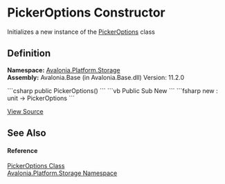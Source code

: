 # PickerOptions Constructor


Initializes a new instance of the <a href="T_Avalonia_Platform_Storage_PickerOptions">PickerOptions</a> class



## Definition
**Namespace:** <a href="N_Avalonia_Platform_Storage">Avalonia.Platform.Storage</a>  
**Assembly:** Avalonia.Base (in Avalonia.Base.dll) Version: 11.2.0

<Tabs groupId="api-code-preview">
<TabItem value="csharp" label="C#">
```csharp
public PickerOptions()
```
</TabItem>
<TabItem value="vb" label="VB">
```vb
Public Sub New
```
</TabItem>
<TabItem value="fsharp" label="F#">
```fsharp
new : unit -> PickerOptions
```
</TabItem>
</Tabs>



<a href="https://github.com/AvaloniaUI/Avalonia/tree/master/src/Avalonia.Base/Platform/Storage/PickerOptions.cs" title="View the source code">View Source</a>



## See Also


#### Reference
<a href="T_Avalonia_Platform_Storage_PickerOptions">PickerOptions Class</a>  
<a href="N_Avalonia_Platform_Storage">Avalonia.Platform.Storage Namespace</a>  
